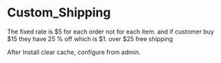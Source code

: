 Custom_Shipping
===============

The fixed rate is $5 for each order not for each item. and if customer buy $15 they have 25 % off which is $1. over $25 free shipping

After Install clear cache, configure from admin.
